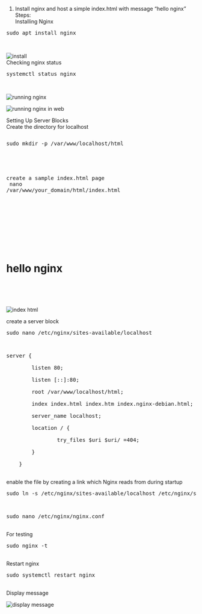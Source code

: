 1. Install nginx and host a simple index.html with message “hello nginx”
Steps:<br/>
Installing Nginx<br/>
<pre>sudo apt install nginx</pre> <br/>

![install](https://user-images.githubusercontent.com/53372486/141984734-26ca0f29-2121-473d-b314-23d8f3115e61.png)
<br/>
Checking nginx status<br/>
<pre>systemctl status nginx</pre> <br/>

![running nginx](https://user-images.githubusercontent.com/53372486/141984743-a0cda6bb-f201-4c37-93ac-24100e0632f2.png)
<br/>

![running nginx in web](https://user-images.githubusercontent.com/53372486/141984751-fc824c80-f856-43a7-8981-4644b2932f35.png)
<br/>

Setting Up Server Blocks<br/>
Create the directory for localhost<br/>
<pre><pre>sudo mkdir -p /var/www/localhost/html</pre> <br/>
create a sample index.html page<br/>
nano /var/www/your_domain/html/index.html</pre> <br/>
<html><br/>
    <head><br/>
        <title>Welcome to hello nginx </title><br/>
    </head><br/>
    <body><br/>
        <h1>hello nginx</h1><br/>
    </body><br/>
</html><br/>

![index html](https://user-images.githubusercontent.com/53372486/141984764-239883a7-fd96-4aad-ad75-6e1e9390e695.png)<br/>

create a server block<br/>
<pre>sudo nano /etc/nginx/sites-available/localhost</pre> <br/>

<pre>server {<br/>
        listen 80;<br/>
        listen [::]:80;<br/>
        root /var/www/localhost/html;<br/>
        index index.html index.htm index.nginx-debian.html;<br/>
        server_name localhost;<br/>
        location / {<br/>
                try_files $uri $uri/ =404;<br/>
        }<br/>
    }</pre>
    
<br/>
 enable the file by creating a link which Nginx reads from during startup<br/>
<pre>sudo ln -s /etc/nginx/sites-available/localhost /etc/nginx/sites-enabled/</pre> <br/>
<pre>sudo nano /etc/nginx/nginx.conf</pre> <br/>
For testing<br/>
    <pre>sudo nginx -t</pre>   
    <br/>
Restart nginx<br/>
<pre>sudo systemctl restart nginx</pre><br/>
Display message<br/>

![display message](https://user-images.githubusercontent.com/53372486/141984772-f6075d6c-3440-4dda-8a3a-b00634fc8532.png)

